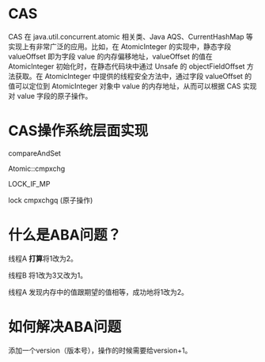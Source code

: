 # CAS

CAS 在 java.util.concurrent.atomic 相关类、Java AQS、CurrentHashMap 等实现上有非常广泛的应用。比如，在 AtomicInteger 的实现中，静态字段 valueOffset 即为字段 value 的内存偏移地址，valueOffset 的值在 AtomicInteger 初始化时，在静态代码块中通过 Unsafe 的 objectFieldOffset 方法获取。在 AtomicInteger 中提供的线程安全方法中，通过字段 valueOffset 的值可以定位到 AtomicInteger 对象中 value 的内存地址，从而可以根据 CAS 实现对 value 字段的原子操作。



# CAS操作系统层面实现

compareAndSet

Atomic::cmpxchg

LOCK_IF_MP

lock cmpxchgq (原子操作)



# 什么是ABA问题？

线程A **打算**将1改为2。

线程B 将1改为3又改为1。

线程A 发现内存中的值跟期望的值相等，成功地将1改为2。



# 如何解决ABA问题

添加一个version（版本号），操作的时候需要给version+1。